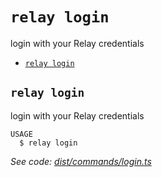 `relay login`
=============

login with your Relay credentials

* [`relay login`](#relay-login)

## `relay login`

login with your Relay credentials

```
USAGE
  $ relay login
```

_See code: [dist/commands/login.ts](https://github.com/relaypro/relay-cli/blob/v0.2.4/dist/commands/login.ts)_
